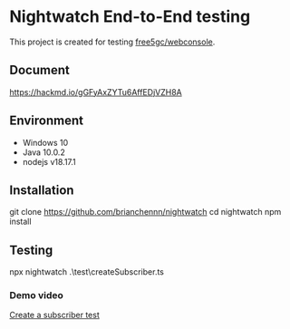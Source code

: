 # Nightwatch End-to-End testing
This project is created for testing [free5gc/webconsole](https://github.com/free5gc/webconsole.git).

## Document
https://hackmd.io/gGFyAxZYTu6AffEDjVZH8A

## Environment
- Windows 10
- Java 10.0.2
- nodejs v18.17.1

## Installation
git clone https://github.com/brianchennn/nightwatch
cd nightwatch
npm install

## Testing
npx nightwatch .\test\createSubscriber.ts

### Demo video
[Create a subscriber test](https://youtu.be/Ry5Fy2J2fnw)
